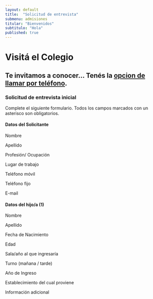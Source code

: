 ```yaml
---
layout: default
title:  "Solicitud de entrevista"
submenu: admisiones
titular: "Bienvenidos"
subtitulo: "Hola"
published: true
---
```


# Visitá el Colegio

## Te invitamos a conocer… Tenés la [opcion de llamar por teléfono](/admisiones/contacto).




### Solicitud de entrevista inicial

Complete el siguiente formulario. Todos los campos marcados con un asterisco son obligatorios.



#### Datos del Solicitante

Nombre

Apellido

Profesión/ Ocupación

Lugar de trabajo

Teléfono móvil

Teléfono fijo

E-mail


#### Datos del hijo/a (1)

Nombre

Apellido

Fecha de Nacimiento

Edad

Sala/año al que ingresaría

Turno (mañana / tarde)

Año de Ingreso

Establecimiento del cual proviene

Información adicional